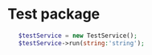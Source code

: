 # Test package



```php
   $testService = new TestService();
   $testService->run(string:'string');
```